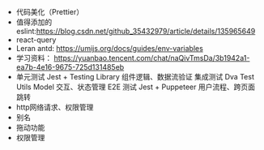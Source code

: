 * 代码美化（Prettier）
* 值得添加的eslint:https://blog.csdn.net/github_35432979/article/details/135965649
* react-query
* Leran antd: https://umijs.org/docs/guides/env-variables
* 学习资料： https://yuanbao.tencent.com/chat/naQivTmsDa/3b1942a1-ea7b-4e16-9675-725d131485eb
* 单元测试	Jest + Testing Library	组件逻辑、数据流验证
  集成测试	Dva Test Utils	Model 交互、状态管理
  E2E 测试	Jest + Puppeteer	用户流程、跨页面跳转
* http网络请求、权限管理
* 别名
* 拖动功能
* 权限管理


 
